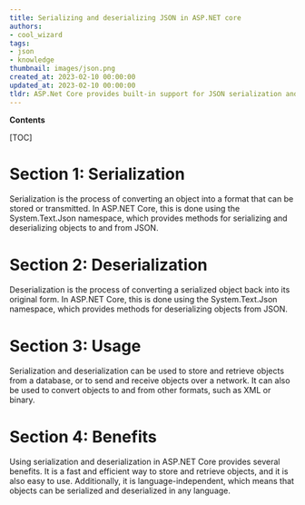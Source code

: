 ```yaml
---
title: Serializing and deserializing JSON in ASP.NET core
authors:
- cool_wizard
tags:
- json
- knowledge
thumbnail: images/json.png
created_at: 2023-02-10 00:00:00
updated_at: 2023-02-10 00:00:00
tldr: ASP.Net Core provides built-in support for JSON serialization and deserialization using the System.Text.Json namespace.
---
```


**Contents**

[TOC]

# Section 1: Serialization
Serialization is the process of converting an object into a format that can be stored or transmitted. In ASP.NET Core, this is done using the System.Text.Json namespace, which provides methods for serializing and deserializing objects to and from JSON.

# Section 2: Deserialization
Deserialization is the process of converting a serialized object back into its original form. In ASP.NET Core, this is done using the System.Text.Json namespace, which provides methods for deserializing objects from JSON.

# Section 3: Usage
Serialization and deserialization can be used to store and retrieve objects from a database, or to send and receive objects over a network. It can also be used to convert objects to and from other formats, such as XML or binary.

# Section 4: Benefits
Using serialization and deserialization in ASP.NET Core provides several benefits. It is a fast and efficient way to store and retrieve objects, and it is also easy to use. Additionally, it is language-independent, which means that objects can be serialized and deserialized in any language.
